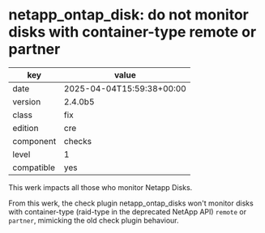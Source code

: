 [//]: # (werk v2)
# netapp_ontap_disk: do not monitor disks with container-type remote or partner

key        | value
---------- | ---
date       | 2025-04-04T15:59:38+00:00
version    | 2.4.0b5
class      | fix
edition    | cre
component  | checks
level      | 1
compatible | yes

This werk impacts all those who monitor Netapp Disks.

From this werk, the check plugin netapp_ontap_disks
won't monitor disks with container-type (raid-type in the deprecated NetApp API)
`remote` or `partner`, mimicking the old check plugin behaviour.
